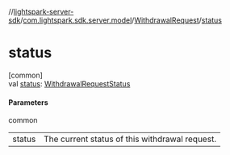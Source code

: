 //[lightspark-server-sdk](../../../index.md)/[com.lightspark.sdk.server.model](../index.md)/[WithdrawalRequest](index.md)/[status](status.md)

# status

[common]\
val [status](status.md): [WithdrawalRequestStatus](../-withdrawal-request-status/index.md)

#### Parameters

common

| | |
|---|---|
| status | The current status of this withdrawal request. |
